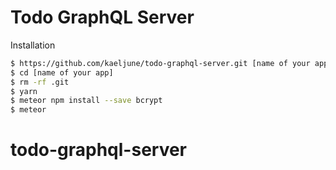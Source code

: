 # Todo GraphQL Server

Installation

```sh
$ https://github.com/kaeljune/todo-graphql-server.git [name of your app]
$ cd [name of your app]
$ rm -rf .git
$ yarn
$ meteor npm install --save bcrypt
$ meteor
```
# todo-graphql-server
